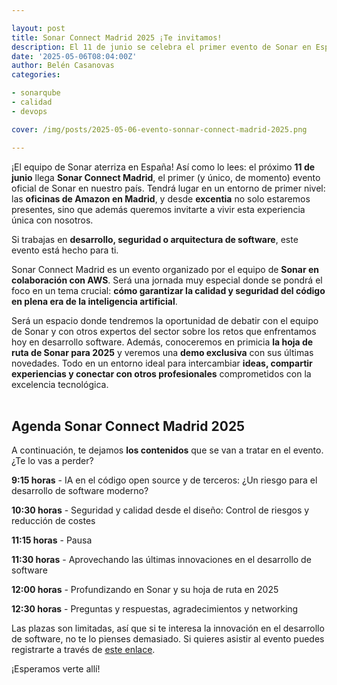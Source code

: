 ```yaml
---

layout: post
title: Sonar Connect Madrid 2025 ¡Te invitamos!
description: El 11 de junio se celebra el primer evento de Sonar en España. ¡Te contamos todos los detalles!
date: '2025-05-06T08:04:00Z'
author: Belén Casanovas
categories:

- sonarqube
- calidad
- devops

cover: /img/posts/2025-05-06-evento-sonnar-connect-madrid-2025.png

---
```


¡El equipo de Sonar aterriza en España! Así como lo lees: el próximo **11 de junio** llega **Sonar Connect Madrid**, el primer (y único, de momento) evento oficial de Sonar en nuestro país. Tendrá lugar en un entorno de primer nivel: las **oficinas de Amazon en Madrid**, y desde **excentia** no solo estaremos presentes, sino que además queremos invitarte a vivir esta experiencia única con nosotros.

Si trabajas en **desarrollo, seguridad o arquitectura de software**, este evento está hecho para ti.

Sonar Connect Madrid es un evento organizado por el equipo de **Sonar en colaboración con AWS**. Será una jornada muy especial donde se pondrá el foco en un tema crucial: **cómo garantizar la calidad y seguridad del código en plena era de la inteligencia artificial**. 

Será un espacio donde tendremos la oportunidad de debatir con el equipo de Sonar y con otros expertos del sector sobre los retos que enfrentamos hoy en desarrollo software. Además, conoceremos en primicia **la hoja de ruta de Sonar para 2025** y veremos una **demo exclusiva** con sus últimas novedades. Todo en un entorno ideal para intercambiar **ideas, compartir experiencias y conectar con otros profesionales** comprometidos con la excelencia tecnológica.
<br><br>

<h2>Agenda Sonar Connect Madrid 2025</h2>

A continuación, te dejamos **los contenidos** que se van a tratar en el evento. ¿Te lo vas a perder?


**9:15 horas** - IA en el código open source y de terceros: ¿Un riesgo para el desarrollo de software moderno?

**10:30 horas** - Seguridad y calidad desde el diseño: Control de riesgos y reducción de costes

**11:15 horas** - Pausa

**11:30 horas** - Aprovechando las últimas innovaciones en el desarrollo de software

**12:00 horas** - Profundizando en Sonar y su hoja de ruta en 2025

**12:30 horas** - Preguntas y respuestas, agradecimientos y networking


Las plazas son limitadas, así que si te interesa la innovación en el desarrollo de software, no te lo pienses demasiado. Si quieres asistir al evento puedes registrarte a través de [este enlace](/sonar-connect-madrid-2025.html).

¡Esperamos verte allí!
